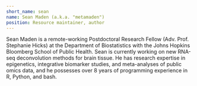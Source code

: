 ```yaml
---
short_name: sean
name: Sean Maden (a.k.a. "metamaden")
position: Resource maintainer, author
---
```


Sean Maden is a remote-working Postdoctoral Research Fellow (Adv. Prof. Stephanie Hicks) at the Department of Biostatistics with the Johns Hopkins Bloomberg School of Public Health. Sean is currently working on new RNA-seq deconvolution methods for brain tissue. He has research expertise in epigenetics, integrative biomarker studies, and meta-analyses of public omics data, and he possesses over 8 years of programming experience in R, Python, and bash.